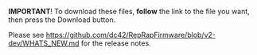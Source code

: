 **IMPORTANT**! To download these files, **follow** the link to the file you want, then press the Download button.

Please see https://github.com/dc42/RepRapFirmware/blob/v2-dev/WHATS_NEW.md for the release notes.
